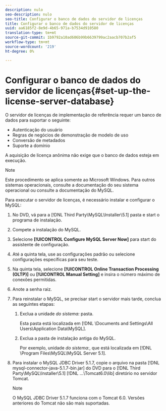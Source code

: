 ```yaml
---
description: nulo
seo-description: nulo
seo-title: Configurar o banco de dados do servidor de licenças
title: Configurar o banco de dados do servidor de licenças
uuid: aa6185f2-8e9d-4b65-971a-b7534d910580
translation-type: tm+mt
source-git-commit: 1b9792a10ad606b99b6639799ac2aacb707b2af5
workflow-type: tm+mt
source-wordcount: '219'
ht-degree: 0%

---
```



# Configurar o banco de dados do servidor de licenças{#set-up-the-license-server-database}

O servidor de licenças de implementação de referência requer um banco de dados para suportar o seguinte:

* Autenticação do usuário
* Regras de negócios de demonstração de modelo de uso
* Conversão de metadados
* Suporte a domínio

A aquisição de licença anônima não exige que o banco de dados esteja em execução.

>[!NOTE]
>
>Este procedimento se aplica somente ao Microsoft Windows. Para outros sistemas operacionais, consulte a documentação do seu sistema operacional ou consulte a documentação do MySQL.

Para executar o servidor de licenças, é necessário instalar e configurar o MySQL:

1. No DVD, vá para a [!DNL Third Party\MySQL\Installer\5.1] pasta e start o programa de instalação.
1. Compete a instalação do MySQL.
1. Selecione **[!UICONTROL Configure MySQL Server Now]** para start do assistente de configuração.
1. Até a quinta tela, use as configurações padrão ou selecione configurações específicas para seu teste.
1. Na quinta tela, selecione **[!UICONTROL Online Transaction Processing (OLTP)]** ou **[!UICONTROL Manual Setting]** e insira o número máximo de conexões permitidas.
1. Anote a senha raiz.
1. Para reinstalar o MySQL, se precisar start o servidor mais tarde, conclua as seguintes etapas:
   1. Exclua a unidade *do sistema:* pasta.

      Esta pasta está localizada em [!DNL \Documents and Settings\All Users\Application Data\MySQL].
   1. Exclua a pasta de instalação antiga do MySQL.

      Por exemplo, unidade *do sistema:*, que está localizada em [!DNL \Program Files\MySQL\MySQL Server 5.1].
1. Para instalar o MySQL JDBC Driver 5.1.7, copie o arquivo na pasta [!DNL mysql-connector-java-5.1.7-bin.jar] do DVD para o [!DNL Third Party\MySQL\Installer\5.1] [!DNL ...\Tomcat6.0\lib] diretório no servidor Tomcat.

   >[!NOTE]
   >
   >O MySQL JDBC Driver 5.1.7 funciona com o Tomcat 6.0. Versões anteriores do Tomcat não são mais suportadas.

